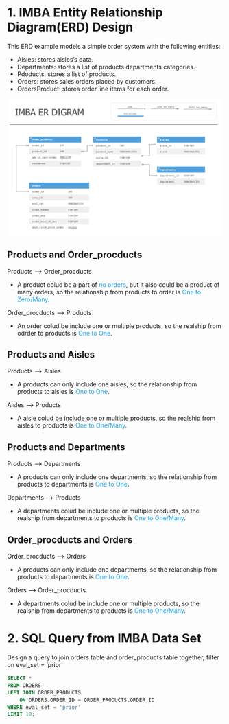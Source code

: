 # 1. IMBA Entity Relationship Diagram(ERD) Design

This ERD example models a simple order system with the following entities:

* Aisles: stores aisles’s data.
* Departments: stores a list of products departments categories.
* Pdoducts: stores a list of products.
* Orders: stores sales orders placed by customers.
* OrdersProduct: stores order line items for each order.

![ER Diagram](https://github.com/miaaaalu/-Sample-ER-diagram-of-a-order-processing-system/blob/master/ER_model_diagram.png?raw=true)


## Products and Order_procducts 

Products --> Order_procducts
* A product colud be a part of <font color="#1ba1e2">no orders</font>, but it also could be a product of many orders, so the relationship from products to order is <font color="#1ba1e2">One to Zero/Many</font>.

Order_procducts --> Products
* An order colud be include one or multiple products, so the realship from odrder to products is <font color="#1ba1e2">One to One</font>.

## Products and Aisles 

Products --> Aisles
* A products can only include one aisles, so the relationship from products to aisles is <font color="#1ba1e2">One to One</font>.

Aisles --> Products
* A aisle colud be include one or multiple products, so the realship from aisles to products is <font color="#1ba1e2">One to One/Many</font>.

## Products and Departments 

Products --> Departments
* A products can only include one departments, so the relationship from products to departments is <font color="#1ba1e2">One to One</font>.

Departments --> Products
* A departments colud be include one or multiple products, so the realship from departments to products is <font color="#1ba1e2">One to One/Many</font>.

## Order_procducts and Orders 

Order_procducts --> Orders
* A products can only include one departments, so the relationship from products to departments is <font color="#1ba1e2">One to One</font>.

Orders --> Order_procducts
* A departments colud be include one or multiple products, so the realship from departments to products is <font color="#1ba1e2">One to One/Many</font>.

# 2. SQL Query from IMBA Data Set
Design a query to join orders table and order_products table together, filter on eval_set = ‘prior’
```sql
SELECT * 
FROM ORDERS
LEFT JOIN ORDER_PRODUCTS
    ON ORDERS.ORDER_ID = ORDER_PRODUCTS.ORDER_ID
WHERE eval_set = 'prior'
LIMIT 10;
```